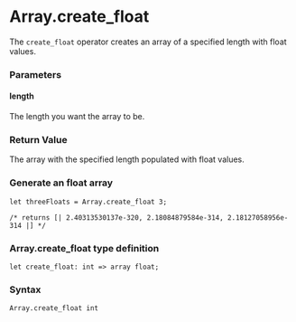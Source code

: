 # Array.create_float

The `create_float` operator creates an array of a specified length with float values.

### Parameters

#### length
The length you want the array to be.

### Return Value
The array with the specified length populated with float values.

### Generate an float array
```
let threeFloats = Array.create_float 3;

/* returns [| 2.40313530137e-320, 2.18084879584e-314, 2.18127058956e-314 |] */
```

### Array.create_float type definition
```
let create_float: int => array float;
```

### Syntax
```
Array.create_float int
```
